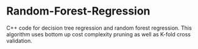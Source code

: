 # Random-Forest-Regression
C++ code for decision tree regression and random forest regression. This algorithm uses bottom up cost complexity pruning as well as K-fold cross validation.
